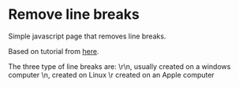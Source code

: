 # Remove line breaks

Simple javascript page that removes line breaks. 

Based on tutorial from [here](https://www.textfixer.com/tutorials/javascript-line-breaks.php).

The three type of line breaks are: 
\r\n, usually created on a windows computer
\n, created on Linux
\r created on an Apple computer

